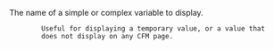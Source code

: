 The name of a simple or complex variable to display.

            Useful for displaying a temporary value, or a value that
            does not display on any CFM page.